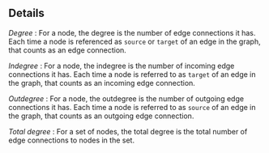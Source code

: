 ## Details

*Degree* : For a node, the degree is the number of edge connections it has.  Each time a node is referenced as `source` or `target` of an edge in the graph, that counts as an edge connection.

*Indegree* : For a node, the indegree is the number of incoming edge connections it has.  Each time a node is referred to as `target` of an edge in the graph, that counts as an incoming edge connection.

*Outdegree* : For a node, the outdegree is the number of outgoing edge connections it has.  Each time a node is referred to as `source` of an edge in the graph, that counts as an outgoing edge connection.

*Total degree* : For a set of nodes, the total degree is the total number of edge connections to nodes in the set.
